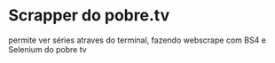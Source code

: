 # Scrapper do pobre.tv
permite ver séries atraves do terminal, fazendo webscrape com BS4 e Selenium do pobre tv
